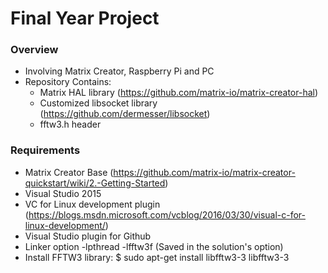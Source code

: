 # Final Year Project

### Overview
- Involving Matrix Creator, Raspberry Pi and PC
- Repository Contains:
	- Matrix HAL library (https://github.com/matrix-io/matrix-creator-hal)
	- Customized libsocket library (https://github.com/dermesser/libsocket)
	- fftw3.h header

### Requirements
- Matrix Creator Base (https://github.com/matrix-io/matrix-creator-quickstart/wiki/2.-Getting-Started)
- Visual Studio 2015
- VC for Linux development plugin (https://blogs.msdn.microsoft.com/vcblog/2016/03/30/visual-c-for-linux-development/)
- Visual Studio plugin for Github
- Linker option -lpthread -lfftw3f (Saved in the solution's option)
- Install FFTW3 library: $ sudo apt-get install libfftw3-3 libfftw3-3
